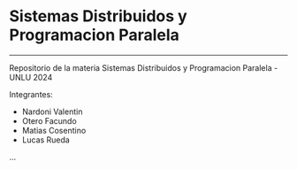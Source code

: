 # Sistemas Distribuidos y Programacion Paralela
-----------------------------------------------
Repositorio de la materia Sistemas Distribuidos y Programacion Paralela - UNLU 2024

Integrantes:
  - Nardoni Valentin
  - Otero Facundo
  - Matias Cosentino
  - Lucas Rueda

  ...